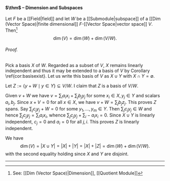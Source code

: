 #### $\thm$ – Dimension and Subspaces
Let $F$ be a [[Field|field]] and let $W$ be a [[Submodule|subspace]] of a [[Dim (Vector Space)|finite dimensional]] $F$-[[Vector Space|vector space]] $V$. Then[^1] $$\dim(V) = \dim(W) + \dim(V/W).$$

###### *Proof.* 
Pick a basis $X$ of $W$. Regarded as a subset of $V$, $X$ remains linearly independent and thus it may be extended to a basis of $V$ by Corollary \ref{cor:basisexist}. Let us write this basis of $V$ as $X \cup Y$ with $X \cap Y = \emptyset$. 

Let $Z := \{y + W \mid y \in Y\} \subseteq V/W$. I claim that $Z$ is a basis of $V/W$.

Given $v + W$ we have $v = \sum_i a_i x_i + \sum_j b_j y_j$ for some $x_i \in X, y_j \in Y$ and scalars $a_i, b_j$. 
Since $x + V = 0$ for all $x \in X$, we have $v + W = \sum_j b_j z_j$. This proves $Z$ spans. Say $\sum_j c_j y_j + W = 0$ for some $y_1, \dots, y_m \in Y$. Then $\sum_j c_j y_j \in W$ and hence $\sum_j c_j y_j = \sum_i a_i x_i$, whence $\sum_j c_j y_j + \sum_i - a_i x_i = 0$. Since $X \cup Y$ is linearly independent, $c_j = 0$ and $a_i = 0$ for all $j, i$. This proves $Z$ is linearly independent.

We have $$\dim(V) = |X \cup Y| = |X| + |Y| = |X|+ |Z| = \dim(W) + \dim(V/W).$$with the second equality holding since $X$ and $Y$ are disjoint. 
***

[^1]: See: [[Dim (Vector Space)|Dimension]], [[Quotient Module]]